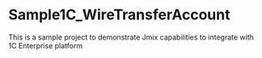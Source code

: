 # Sample1C_WireTransferAccount
This is a sample project to demonstrate Jmix capabilities to integrate with 1C Enterprise platform
 
